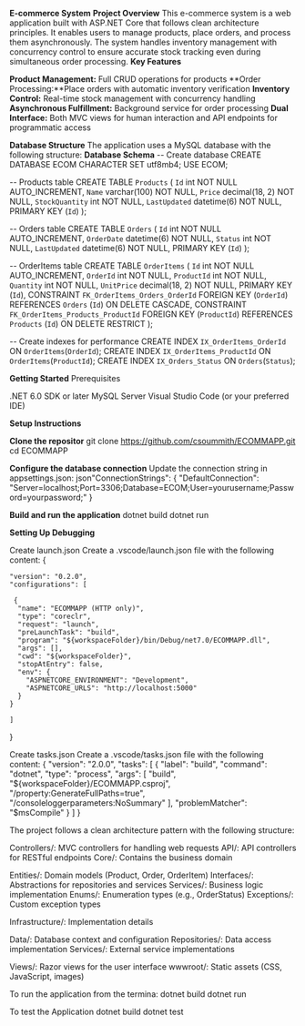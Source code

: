 **E-commerce System**
**Project Overview**
This e-commerce system is a web application built with ASP.NET Core that follows clean architecture principles. It enables users to manage products, place orders, and process them asynchronously. The system handles inventory management with concurrency control to ensure accurate stock tracking even during simultaneous order processing.
**Key Features**

**Product Management:** Full CRUD operations for products
**Order Processing:**Place orders with automatic inventory verification
**Inventory Control:** Real-time stock management with concurrency handling
**Asynchronous Fulfillment:** Background service for order processing
**Dual Interface:** Both MVC views for human interaction and API endpoints for programmatic access

**Database Structure**
The application uses a MySQL database with the following structure:
**Database Schema**
-- Create database
CREATE DATABASE ECOM CHARACTER SET utf8mb4;
USE ECOM;

-- Products table
CREATE TABLE `Products` (
    `Id` int NOT NULL AUTO_INCREMENT,
    `Name` varchar(100) NOT NULL,
    `Price` decimal(18, 2) NOT NULL,
    `StockQuantity` int NOT NULL,
    `LastUpdated` datetime(6) NOT NULL,
    PRIMARY KEY (`Id`)
);

-- Orders table
CREATE TABLE `Orders` (
    `Id` int NOT NULL AUTO_INCREMENT,
    `OrderDate` datetime(6) NOT NULL,
    `Status` int NOT NULL,
    `LastUpdated` datetime(6) NOT NULL,
    PRIMARY KEY (`Id`)
);

-- OrderItems table
CREATE TABLE `OrderItems` (
    `Id` int NOT NULL AUTO_INCREMENT,
    `OrderId` int NOT NULL,
    `ProductId` int NOT NULL,
    `Quantity` int NOT NULL,
    `UnitPrice` decimal(18, 2) NOT NULL,
    PRIMARY KEY (`Id`),
    CONSTRAINT `FK_OrderItems_Orders_OrderId` FOREIGN KEY (`OrderId`) REFERENCES `Orders` (`Id`) ON DELETE CASCADE,
    CONSTRAINT `FK_OrderItems_Products_ProductId` FOREIGN KEY (`ProductId`) REFERENCES `Products` (`Id`) ON DELETE RESTRICT
);

-- Create indexes for performance
CREATE INDEX `IX_OrderItems_OrderId` ON `OrderItems`(`OrderId`);
CREATE INDEX `IX_OrderItems_ProductId` ON `OrderItems`(`ProductId`);
CREATE INDEX `IX_Orders_Status` ON `Orders`(`Status`);

**Getting Started**
Prerequisites

.NET 6.0 SDK or later
MySQL Server
Visual Studio Code (or your preferred IDE)

**Setup Instructions**

**Clone the repositor**
git clone https://github.com/csoummith/ECOMMAPP.git
cd ECOMMAPP

**Configure the database connection**
Update the connection string in appsettings.json:
json"ConnectionStrings": {
  "DefaultConnection": "Server=localhost;Port=3306;Database=ECOM;User=yourusername;Password=yourpassword;"
}

**Build and run the application**
dotnet build
dotnet run


**Setting Up Debugging**

Create launch.json
Create a .vscode/launch.json file with the following content:
{
    
    "version": "0.2.0",
    "configurations": [

     {
      "name": "ECOMMAPP (HTTP only)",
      "type": "coreclr",
      "request": "launch",
      "preLaunchTask": "build",
      "program": "${workspaceFolder}/bin/Debug/net7.0/ECOMMAPP.dll",
      "args": [],
      "cwd": "${workspaceFolder}",
      "stopAtEntry": false,
      "env": {
        "ASPNETCORE_ENVIRONMENT": "Development",
        "ASPNETCORE_URLS": "http://localhost:5000"
      }
    }

    ]
  }


Create tasks.json
Create a .vscode/tasks.json file with the following content:
{
    "version": "2.0.0",
    "tasks": [
      {
        "label": "build",
        "command": "dotnet",
        "type": "process",
        "args": [
          "build",
          "${workspaceFolder}/ECOMMAPP.csproj",
          "/property:GenerateFullPaths=true",
          "/consoleloggerparameters:NoSummary"
        ],
        "problemMatcher": "$msCompile"
      }
    ]
  }

The project follows a clean architecture pattern with the following structure:

Controllers/: MVC controllers for handling web requests
API/: API controllers for RESTful endpoints
Core/: Contains the business domain

Entities/: Domain models (Product, Order, OrderItem)
Interfaces/: Abstractions for repositories and services
Services/: Business logic implementation
Enums/: Enumeration types (e.g., OrderStatus)
Exceptions/: Custom exception types


Infrastructure/: Implementation details

Data/: Database context and configuration
Repositories/: Data access implementation
Services/: External service implementations


Views/: Razor views for the user interface
wwwroot/: Static assets (CSS, JavaScript, images)

To run the application from the termina:
dotnet build 
dotnet run 

To test the Application 
dotnet build 
dotnet test


